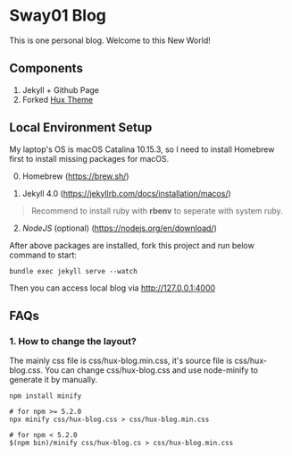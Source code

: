 # Sway01 Blog
This is one personal blog. Welcome to this New World! 



## Components

1. Jekyll + Github Page
2. Forked [Hux Theme](https://github.com/Huxpro/huxpro.github.io)




## Local Environment Setup
My laptop's OS is macOS Catalina 10.15.3, so I need to install Homebrew first to install missing packages for macOS.

0. Homebrew (https://brew.sh/)

1. Jekyll 4.0 (https://jekyllrb.com/docs/installation/macos/)

  > Recommend to install ruby with **rbenv** to seperate with system ruby.

2. *NodeJS* (optional) (https://nodejs.org/en/download/)

After above packages are installed, fork this project and run below command to start:

```shell
bundle exec jekyll serve --watch
```

Then you can access local blog via  http://127.0.0.1:4000



## FAQs

### 1. How to change the layout?
The mainly css file is css/hux-blog.min.css, it's source file is css/hux-blog.css. You can change css/hux-blog.css and use node-minify to generate it by manually.
```shell
npm install minify

# for npm >= 5.2.0
npx minify css/hux-blog.css > css/hux-blog.min.css

# for npm < 5.2.0
$(npm bin)/minify css/hux-blog.cs > css/hux-blog.min.css
```

